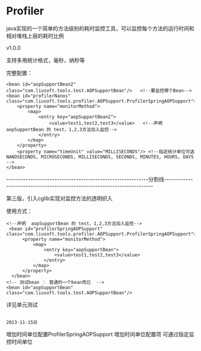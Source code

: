 Profiler
========
java实现的一个简单的方法级别的耗时监控工具，可以监控每个方法的运行时间和相对堆栈上层的耗时比例

v1.0.0

支持多用统计格式，毫秒，纳秒等

完整配置：

    <bean id="aopSupportBean2" class="com.liusoft.tools.test.AOPSupportBean"/>   <!--要监控哪个Bean-->
    <bean id="profilerNanos" class="com.liusoft.tools.profiler.AOPSupport.ProfilerSpringAOPSupport">
        <property name="monitorMethod">
            <map>
                <entry key="aopSupportBean2">
                    <value>test1,test2,test3</value>   <!--声明  aopSupportBean 的 test，1,2,3方法加入监控-->
                </entry>
            </map>
        </property>
        <property name="timeUnit" value="MILLISECONDS"/> <!--指定统计单位可选 NANOSECONDS, MICROSECONDS, MILLISECONDS, SECONDS, MINUTES, HOURS, DAYS -->
    </bean>

-----------------------------------------------------------分割线-------------------------------------------------------------------------


第三版，引入cglib实现对监控方法的透明织入

使用方式：

    <!--声明  aopSupportBean 的 test，1,2,3方法加入监控-->
     <bean id="profilerSpringAOPSupport" class="com.liusoft.tools.profiler.AOPSupport.ProfilerSpringAOPSupport">
          <property name="monitorMethod">
              <map>
                  <entry key="aopSupportBean">
                      <value>test1,test2,test3</value>
                  </entry>
              </map>
          </property>
      </bean>
    <!-- 测试bean ： 普通的一个bean而已  -->
    <bean id="aopSupportBean" class="com.liusoft.tools.test.AOPSupportBean"/>

详见单元测试

                                                                          2013-11-15日

增加时间单位配置ProfilerSpringAOPSupport 增加时间单位配置项 可通过<property name="timeUnit" value="NANOSECONDS"/>指定监控时间单位